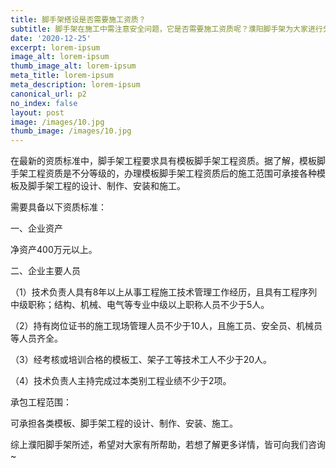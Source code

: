 ```yaml
---
title: 脚手架搭设是否需要施工资质？
subtitle: 脚手架在施工中需注意安全问题，它是否需要施工资质呢？濮阳脚手架为大家进行分享。
date: '2020-12-25'
excerpt: lorem-ipsum
image_alt: lorem-ipsum
thumb_image_alt: lorem-ipsum
meta_title: lorem-ipsum
meta_description: lorem-ipsum
canonical_url: p2
no_index: false
layout: post
image: /images/10.jpg
thumb_image: /images/10.jpg
---
```

在最新的资质标准中，脚手架工程要求具有模板脚手架工程资质。据了解，模板脚手架工程资质是不分等级的，办理模板脚手架工程资质后的施工范围可承接各种模板及脚手架工程的设计、制作、安装和施工。

需要具备以下资质标准：

一、企业资产 

净资产400万元以上。

二、企业主要人员 

（1）技术负责人具有8年以上从事工程施工技术管理工作经历，且具有工程序列中级职称；结构、机械、电气等专业中级以上职称人员不少于5人。 

（2）持有岗位证书的施工现场管理人员不少于10人，且施工员、安全员、机械员等人员齐全。 

（3）经考核或培训合格的模板工、架子工等技术工人不少于20人。

（4）技术负责人主持完成过本类别工程业绩不少于2项。 

承包工程范围：

可承担各类模板、脚手架工程的设计、制作、安装、施工。

综上濮阳脚手架所述，希望对大家有所帮助，若想了解更多详情，皆可向我们咨询~